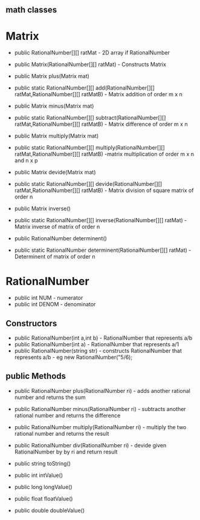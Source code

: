 ## math classes

# Matrix

 * public RationalNumber[][] ratMat
		- 2D array if RationalNumber

 * public Matrix(RationalNumber[][] ratMat)
		- Constructs Matrix
		
 * public Matrix plus(Matrix mat)
 * public static RationalNumber[][] add(RationalNumber[][] ratMat,RationalNumber[][] ratMatB)
		- Matrix addition of order m x n

 * public Matrix minus(Matrix mat)
 * public static RationalNumber[][] subtract(RationalNumber[][] ratMat,RationalNumber[][] ratMatB)
		- Matrix difference of order m x n
		
 * public Matrix multiply(Matrix mat)
 * public static RationalNumber[][] multiply(RationalNumber[][] ratMat,RationalNumber[][] ratMatB)
		-matrix multiplication of order m x n and n x p

 * public Matrix devide(Matrix mat)
 * public static RationalNumber[][] devide(RationalNumber[][] ratMat,RationalNumber[][] ratMatB)
		- Matrix division of square matrix of order n

 * public Matrix inverse()
 * public static RationalNumber[][] inverse(RationalNumber[][] ratMat)
		- Matrix inverse of matrix of order n

 * public RationalNumber determinent()
 * public static RationalNumber determinent(RationalNumber[][] ratMat)
		- Determinent of matrix of order n

# RationalNumber

 * public int NUM 
		- numerator
 * public int DENOM
		- denominator
		
## Constructors
 * public RationalNumber(int a,int b)
		- RationalNumber that represents a/b
 * public RationalNumber(int a)
		- RationalNumber that represents a/1
 * public RationalNumber(string str)
		- constructs RationalNumber that represents a/b
		- eg new RationalNumber("5/6);

## public Methods
 * public RationalNumber plus(RationalNumber ri)
		- adds another rational number and returns the sum
 * public RationalNumber minus(RationalNumber ri)
		- subtracts another rational number and returns the difference
 * public RationalNumber multiply(RationalNumber ri)
		- multiply the two rational number and returns the result
 * public RationalNumber div(RationalNumber ri)
		- devide given RationalNumber by by ri and return result
		
 * public string toString()
 * public int intValue()
 * public long longValue()
 * public float floatValue()
 * public double doubleValue()



